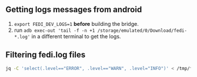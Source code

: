 ## Getting logs messages from android

1. `export FEDI_DEV_LOGS=1` **before** building the bridge.
2. run `adb exec-out 'tail -f -n +1 /storage/emulated/0/Download/fedi-*.log'` in a different terminal to get the logs.

## Filtering fedi.log files

```sh
jq -C 'select(.level=="ERROR", .level=="WARN", .level="INFO")' < /tmp/fedi.log | less -R -S
```

